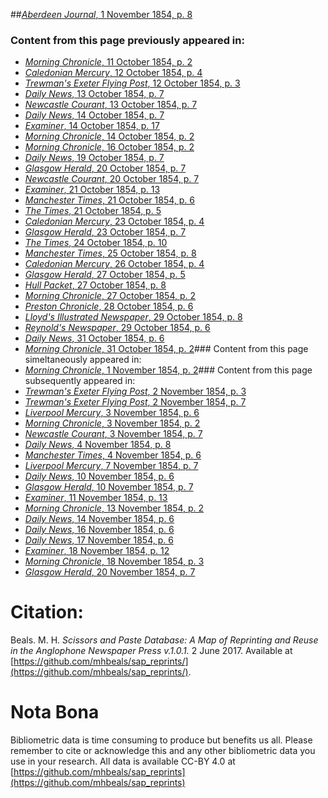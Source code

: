 ##[*Aberdeen Journal*, 1 November 1854, p. 8](https://mhbeals.github.io/sap_html/Aberdeen-Journal/Aberdeen-Journal-1-November-1854-p-8)

### Content from this page previously appeared in:
+ [*Morning Chronicle*, 11 October 1854, p. 2](https://mhbeals.github.io/sap_html/Morning-Chronicle/Morning-Chronicle-11-October-1854-p-2)
+ [*Caledonian Mercury*, 12 October 1854, p. 4](https://mhbeals.github.io/sap_html/Caledonian-Mercury/Caledonian-Mercury-12-October-1854-p-4)
+ [*Trewman's Exeter Flying Post*, 12 October 1854, p. 3](https://mhbeals.github.io/sap_html/Trewman's-Exeter-Flying-Post/Trewman's-Exeter-Flying-Post-12-October-1854-p-3)
+ [*Daily News*, 13 October 1854, p. 7](https://mhbeals.github.io/sap_html/Daily-News/Daily-News-13-October-1854-p-7)
+ [*Newcastle Courant*, 13 October 1854, p. 7](https://mhbeals.github.io/sap_html/Newcastle-Courant/Newcastle-Courant-13-October-1854-p-7)
+ [*Daily News*, 14 October 1854, p. 7](https://mhbeals.github.io/sap_html/Daily-News/Daily-News-14-October-1854-p-7)
+ [*Examiner*, 14 October 1854, p. 17](https://mhbeals.github.io/sap_html/Examiner/Examiner-14-October-1854-p-17)
+ [*Morning Chronicle*, 14 October 1854, p. 2](https://mhbeals.github.io/sap_html/Morning-Chronicle/Morning-Chronicle-14-October-1854-p-2)
+ [*Morning Chronicle*, 16 October 1854, p. 2](https://mhbeals.github.io/sap_html/Morning-Chronicle/Morning-Chronicle-16-October-1854-p-2)
+ [*Daily News*, 19 October 1854, p. 7](https://mhbeals.github.io/sap_html/Daily-News/Daily-News-19-October-1854-p-7)
+ [*Glasgow Herald*, 20 October 1854, p. 7](https://mhbeals.github.io/sap_html/Glasgow-Herald/Glasgow-Herald-20-October-1854-p-7)
+ [*Newcastle Courant*, 20 October 1854, p. 7](https://mhbeals.github.io/sap_html/Newcastle-Courant/Newcastle-Courant-20-October-1854-p-7)
+ [*Examiner*, 21 October 1854, p. 13](https://mhbeals.github.io/sap_html/Examiner/Examiner-21-October-1854-p-13)
+ [*Manchester Times*, 21 October 1854, p. 6](https://mhbeals.github.io/sap_html/Manchester-Times/Manchester-Times-21-October-1854-p-6)
+ [*The Times*, 21 October 1854, p. 5](https://mhbeals.github.io/sap_html/The-Times/The-Times-21-October-1854-p-5)
+ [*Caledonian Mercury*, 23 October 1854, p. 4](https://mhbeals.github.io/sap_html/Caledonian-Mercury/Caledonian-Mercury-23-October-1854-p-4)
+ [*Glasgow Herald*, 23 October 1854, p. 7](https://mhbeals.github.io/sap_html/Glasgow-Herald/Glasgow-Herald-23-October-1854-p-7)
+ [*The Times*, 24 October 1854, p. 10](https://mhbeals.github.io/sap_html/The-Times/The-Times-24-October-1854-p-10)
+ [*Manchester Times*, 25 October 1854, p. 8](https://mhbeals.github.io/sap_html/Manchester-Times/Manchester-Times-25-October-1854-p-8)
+ [*Caledonian Mercury*, 26 October 1854, p. 4](https://mhbeals.github.io/sap_html/Caledonian-Mercury/Caledonian-Mercury-26-October-1854-p-4)
+ [*Glasgow Herald*, 27 October 1854, p. 5](https://mhbeals.github.io/sap_html/Glasgow-Herald/Glasgow-Herald-27-October-1854-p-5)
+ [*Hull Packet*, 27 October 1854, p. 8](https://mhbeals.github.io/sap_html/Hull-Packet/Hull-Packet-27-October-1854-p-8)
+ [*Morning Chronicle*, 27 October 1854, p. 2](https://mhbeals.github.io/sap_html/Morning-Chronicle/Morning-Chronicle-27-October-1854-p-2)
+ [*Preston Chronicle*, 28 October 1854, p. 6](https://mhbeals.github.io/sap_html/Preston-Chronicle/Preston-Chronicle-28-October-1854-p-6)
+ [*Lloyd's Illustrated Newspaper*, 29 October 1854, p. 8](https://mhbeals.github.io/sap_html/Lloyd's-Illustrated-Newspaper/Lloyd's-Illustrated-Newspaper-29-October-1854-p-8)
+ [*Reynold's Newspaper*, 29 October 1854, p. 6](https://mhbeals.github.io/sap_html/Reynold's-Newspaper/Reynold's-Newspaper-29-October-1854-p-6)
+ [*Daily News*, 31 October 1854, p. 6](https://mhbeals.github.io/sap_html/Daily-News/Daily-News-31-October-1854-p-6)
+ [*Morning Chronicle*, 31 October 1854, p. 2](https://mhbeals.github.io/sap_html/Morning-Chronicle/Morning-Chronicle-31-October-1854-p-2)### Content from this page simeltaneously appeared in:
+ [*Morning Chronicle*, 1 November 1854, p. 2](https://mhbeals.github.io/sap_html/Morning-Chronicle/Morning-Chronicle-1-November-1854-p-2)### Content from this page subsequently appeared in:
+ [*Trewman's Exeter Flying Post*, 2 November 1854, p. 3](https://mhbeals.github.io/sap_html/Trewman's-Exeter-Flying-Post/Trewman's-Exeter-Flying-Post-2-November-1854-p-3)
+ [*Trewman's Exeter Flying Post*, 2 November 1854, p. 7](https://mhbeals.github.io/sap_html/Trewman's-Exeter-Flying-Post/Trewman's-Exeter-Flying-Post-2-November-1854-p-7)
+ [*Liverpool Mercury*, 3 November 1854, p. 6](https://mhbeals.github.io/sap_html/Liverpool-Mercury/Liverpool-Mercury-3-November-1854-p-6)
+ [*Morning Chronicle*, 3 November 1854, p. 2](https://mhbeals.github.io/sap_html/Morning-Chronicle/Morning-Chronicle-3-November-1854-p-2)
+ [*Newcastle Courant*, 3 November 1854, p. 7](https://mhbeals.github.io/sap_html/Newcastle-Courant/Newcastle-Courant-3-November-1854-p-7)
+ [*Daily News*, 4 November 1854, p. 8](https://mhbeals.github.io/sap_html/Daily-News/Daily-News-4-November-1854-p-8)
+ [*Manchester Times*, 4 November 1854, p. 6](https://mhbeals.github.io/sap_html/Manchester-Times/Manchester-Times-4-November-1854-p-6)
+ [*Liverpool Mercury*, 7 November 1854, p. 7](https://mhbeals.github.io/sap_html/Liverpool-Mercury/Liverpool-Mercury-7-November-1854-p-7)
+ [*Daily News*, 10 November 1854, p. 6](https://mhbeals.github.io/sap_html/Daily-News/Daily-News-10-November-1854-p-6)
+ [*Glasgow Herald*, 10 November 1854, p. 7](https://mhbeals.github.io/sap_html/Glasgow-Herald/Glasgow-Herald-10-November-1854-p-7)
+ [*Examiner*, 11 November 1854, p. 13](https://mhbeals.github.io/sap_html/Examiner/Examiner-11-November-1854-p-13)
+ [*Morning Chronicle*, 13 November 1854, p. 2](https://mhbeals.github.io/sap_html/Morning-Chronicle/Morning-Chronicle-13-November-1854-p-2)
+ [*Daily News*, 14 November 1854, p. 6](https://mhbeals.github.io/sap_html/Daily-News/Daily-News-14-November-1854-p-6)
+ [*Daily News*, 16 November 1854, p. 6](https://mhbeals.github.io/sap_html/Daily-News/Daily-News-16-November-1854-p-6)
+ [*Daily News*, 17 November 1854, p. 6](https://mhbeals.github.io/sap_html/Daily-News/Daily-News-17-November-1854-p-6)
+ [*Examiner*, 18 November 1854, p. 12](https://mhbeals.github.io/sap_html/Examiner/Examiner-18-November-1854-p-12)
+ [*Morning Chronicle*, 18 November 1854, p. 3](https://mhbeals.github.io/sap_html/Morning-Chronicle/Morning-Chronicle-18-November-1854-p-3)
+ [*Glasgow Herald*, 20 November 1854, p. 7](https://mhbeals.github.io/sap_html/Glasgow-Herald/Glasgow-Herald-20-November-1854-p-7)
                    
# Citation: 

Beals. M. H. *Scissors and Paste Database: A Map of Reprinting and Reuse in the Anglophone Newspaper Press v.1.0.1.* 2 June 2017. Available at [https://github.com/mhbeals/sap_reprints/](https://github.com/mhbeals/sap_reprints/). 
                    
# Nota Bona

Bibliometric data is time consuming to produce but benefits us all. Please remember to cite or acknowledge this and any other bibliometric data you use in your research. All data is available CC-BY 4.0 at [https://github.com/mhbeals/sap_reprints](https://github.com/mhbeals/sap_reprints)